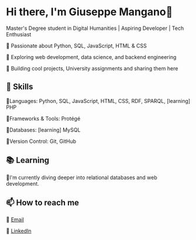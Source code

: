 # Hi there, I'm Giuseppe Mangano👋

Master's Degree student in Digital Humanities | Aspiring Developer | Tech Enthusiast

🔹 Passionate about Python, SQL, JavaScript, HTML & CSS

🔹 Exploring web development, data science, and backend engineering

🔹 Building cool projects, University assignments and sharing them here


## 🚀 Skills

🔹Languages: Python, SQL, JavaScript, HTML, CSS, RDF, SPARQL, [learning] PHP

🔹Frameworks & Tools: Protégé

🔹Databases: [learning] MySQL

🔹Version Control: Git, GitHub


## 📚 Learning

🔹I'm currently diving deeper into relational databases and web development.


## 📫 How to reach me

📧 [Email](mailto:giuseppe.mangano1599@gmail.com)

💼 [LinkedIn](www.linkedin.com/in/giuseppe-mangano-692951241) 
<!--
**giuseppemangano1599/giuseppemangano1599** is a ✨ _special_ ✨ repository because its `README.md` (this file) appears on your GitHub profile.

Here are some ideas to get you started:

- 🔭 I’m currently working on ...
- 🌱 I’m currently learning ...
- 👯 I’m looking to collaborate on ...
- 🤔 I’m looking for help with ...
- 💬 Ask me about ...
- 📫 How to reach me: ...
- 😄 Pronouns: ...
- ⚡ Fun fact: ...
-->
